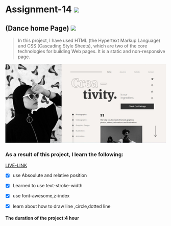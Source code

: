 # Assignment-14 ![](https://img.shields.io/badge/HTML-CSS-blueviolet)
## (Dance home Page) ![](https://img.shields.io/badge/Project14-Full--stack--JS-green)

> In this project, I have used HTML (the Hypertext Markup Language) and CSS (Cascading Style Sheets), which are two of the core technologies for building Web pages. It is a static and non-responsive page.

![This is an image](./project.jpg)

### As a result of this project, I learn the following:
[LIVE-LINK](https://projectdance.netlify.app/)

- [x] use Absoulute and relative position
- [x] Learned to use text-stroke-width 
- [x] use font-awesome,z-index
- [x] learn about how to draw line ,circle,dotted line


#### The duration of the project:4 hour